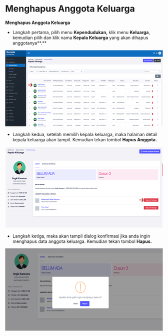 # Menghapus Anggota Keluarga

**Menghapus Anggota Keluarga**

* Langkah pertama, pilih menu **Kependudukan,** klik menu **Keluarga**, kemudian pilih dan klik nama **Kepala Keluarga** yang akan dihapus anggotanya**.**

![](../../../.gitbook/assets/38.png)

* Langkah kedua, setelah memilih kepala keluarga, maka halaman detail kepala keluarga akan tampil. Kemudian tekan tombol **Hapus Anggota.**

![](../../../.gitbook/assets/39.png)

* Langkah ketiga, maka akan tampil dialog konfirmasi jika anda ingin menghapus data anggota keluarga. Kemudian tekan tombol **Hapus.**

![](../../../.gitbook/assets/40.png)


